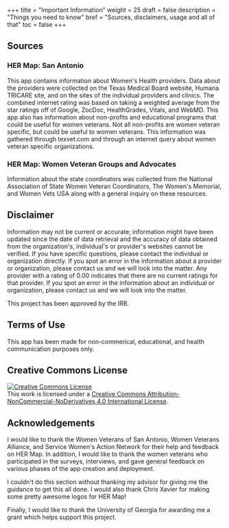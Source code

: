 +++
title = "Important Information"
weight = 25
draft = false
description = "Things you need to know"
bref = "Sources, disclaimers, usage and all of that"
toc = false
+++

<h2>Sources</h2>
<h3>HER Map: San Antonio </h3>
<p>This app contains information about Women's Health providers. Data about the providers were collected on the Texas Medical Board website, Humana TRICARE site, and on the sites of the individual providers and clinics. The combined internet rating was based on taking a weighted average from the star ratings off of Google, ZocDoc, HealthGrades, Vitals, and WebMD. This app also has information about non-profits and educational programs that could be useful for women veterans. Not all non-profits are women veteran specific, but could be useful to women veterans. This information was gathered through texvet.com and through an internet query about women veteran specific organizations.</p>

<h3>HER Map: Women Veteran Groups and Advocates</h3>
Information about the state coordinators was collected from the National Association of State Women Veteran Coordinators, The Women's Memorial, and Women Vets USA along with a general inquiry on these resources.

<h2>Disclaimer</h2>
<p>Information may not be current or accurate; information might have been updated since the date of data retrieval and the accuracy of data obtained from the organization's, individual's or provider's websites cannot be verified. If you have specific questions, please contact the individual or organization directly. If you spot an error in the information about a provider or organization, please contact us and we will look into the matter. Any provider with a rating of 0.00 indicates that there are no current ratings for that provider. If you spot an error in the information about an individual or organization, please contact us and we will look into the matter.</p>

<p>This project has been approved by the IRB.</p>

<h2>Terms of Use </h2>
<p>This app has been made for non-commerical, educational, and health communication purposes only.</p>

<h2>Creative Commons License</h2>
<a rel="license" href="http://creativecommons.org/licenses/by-nc-nd/4.0/"><img alt="Creative Commons License" style="border-width:0" src="https://i.creativecommons.org/l/by-nc-nd/4.0/88x31.png" /></a><br />This work is licensed under a <a rel="license" href="http://creativecommons.org/licenses/by-nc-nd/4.0/">Creative Commons Attribution-NonCommercial-NoDerivatives 4.0 International License</a>.

<h2>Acknowledgements</h2>
<p> I would like to thank the Women Veterans of San Antonio, Women Veterans Alliance,
and Service Women's Action Network for their help and feedback on HER Map. In addition, I would like to thank the women veterans who participated in the surveys, interviews, and gave general feedback on various phases of the app creation and deployment.</p>

<p>I couldn't do this section without thanking my advisor for giving me the guidance to get this all done. I would also thank Chris Xavier for making some pretty awesome logos for HER Map!</p>

<p>Finally, I would like to thank the University of Georgia for awarding me a grant which helps support this project. </p>
